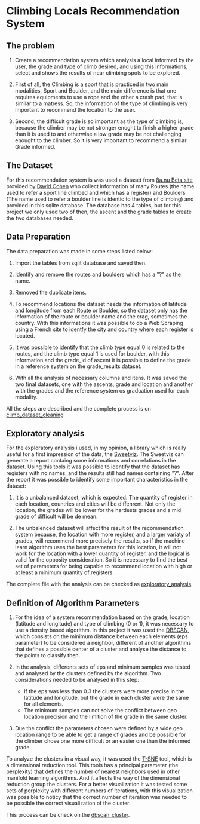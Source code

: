 # Climbing Locals Recommendation System

## The problem

1. Create a recommendation system which analysis a local informed by the user, the grade and type of climb desired, and using this informations, select and shows the results of near climbing spots to be explored.

2. First of all, the Climbing is a sport that is practiced in two main modalities, Sport and Boulder, and the main difference is that one requires equipments to use a rope and the other a crash pad, that is similar to a matress. So, the information of the type of climbing is very important to recommend the location to the user.

3. Second, the difficult grade is so important as the type of climbing is, because the climber may be not stronger enoght to finish a higher grade than it is used to and otherwise a low grade may be not challenging enought to the climber. So it is very important to recommend a similar Grade informed.

## The Dataset

For this recommendation system is was used a dataset from [8a.nu Beta site](https://www.kaggle.com/dcohen21/8anu-climbing-logbook) provided by [David Cohen](https://www.kaggle.com/dcohen21) who collect information of many Routes (the name used to refer a sport line climbed and which has a register) and Boulders (The name used to refer a boulder line is identic to the type of climbing) and provided in this sqlite database.
The database has 4 tables, but for this project we only used two of then, the ascent and the grade tables to create the two databases needed.

## Data Preparation

The data preparation was made in some steps listed below:

1. Import the tables from sqlit database and saved then.

2. Identify and remove the routes and boulders which has a "?" as the name.

3. Removed the duplicate itens.

4. To recommend locations the dataset needs the information of latitude and longitude from each Route or Boulder, so the dataset only has the information of the route or boulder name and the crag, sometimes the country. With this informations it was possible to do a Web Scraping using a French site to identfy the city and country where each register is located.

5. It was possible to identify that the climb type equal 0 is related to the routes, and the climb type equal 1 is used for boulder, with this information and the grade_id of ascent it is possible to define the grade in a reference system on the grade_results dataset.

6. With all the analysis of necessary columns and itens. It was saved the two final datasets, one with the ascents, grade and location and another with the grades and the reference system os graduation used for each modality.

All the steps are described and the complete process is on [climb_dataset_cleaning](https://github.com/tiagotakeshi/climb-project/blob/366666ca5b7b974286e3c1e907b927c3ff2a3ebb/files/climb_dataset_cleaning.ipynb)

## Exploratory analysis

For the exploratory analysis i used, in my opinion, a library which is really useful for a first impression of the data, the [Sweetviz](https://pypi.org/project/sweetviz/). The Sweetviz can generate a report containg some informations and correlations in the dataset.
Using this tools it was possible to identify that the dataset has registers with no names, and the results still had names containing "?".
After the report it was possible to identify some important characteristics in the dataset:

1. It is a unbalanced dataset, which is expected. The quantity of register in each location, countries and cities will be diffenrent. Not only the location, the grades will be lower for the hardests grades and a mid grade of difficult will be de mean.

2. The unbalenced dataset will affect the result of the recommendation system because, the location with more register, and a larger variaty of grades, will recommend more precisely the results, so if the machine learn algorithm uses the best parameters for this location, it will not work for the location with a lower quantity of register, and the logical is valid for the opposity consideration. So it is necessary to find the best set of parameters for being capable to recommend location with high or at least a minimum quantity of registers.

The complete file with the analysis can be checked as [exploratory_analysis](https://github.com/tiagotakeshi/climb-project/blob/443c2feda1506ffd916955aa58f95cbf2bbdb2cf/files/exploratory_analysis.ipynb).

## Definition of Algorithm Parameters

1. For the idea of a system recommendation based on the grade, location (latitude and longitude) and type of climbing (0 or 1), it was necessary to use a density based algorithm. In this project it was used the [DBSCAN](https://scikit-learn.org/stable/modules/generated/sklearn.cluster.DBSCAN.html), which consists on the minimum distance between each elements (eps parameter) to be considered a neighbor, different of another algorithms that defines a possible center of a cluster and analyse the distance to the points to classify then.   

2. In the analysis, differents sets of eps and minimum samples was tested and analysed by the clusters defined by the algorithm. Two considerations needed to be analysed in this step:
	- If the eps was less than 0.3 the clusters were more precise in the latitude and longitude, but the grade in each cluster were the same for all elements.
	- The minimum samples can not solve the conflict between geo location precision and the limition of the grade in the same cluster.

3. Due the conflict the parameters chosen were defined by a wide geo location range to be able to get a range of grades and be possible for the climber chose one more difficult or an easier one than the informed grade.

To analyze the clusters in a visual way, it was used the [T-SNE](https://scikit-learn.org/stable/modules/generated/sklearn.manifold.TSNE.html) tool, which is a dimensional reduction tool.
This tools has a principal parameter (the perplexity) that defines the number of nearest neighbors used in other manifold learning algorithms. And it affects the way of the dimensional reduction group the clusters.
For a better visualization it was tested some sets of perplexity with different numbers of iterations, with this visualization was possible to noticy that the correct number of iteration was needed to be possible the correct visualization of the cluster.

This process can be check on the [dbscan_cluster](https://github.com/tiagotakeshi/climb-project/blob/8373caa334e6ecf01a74b7430bb583049bbdeb41/files/dbscan_clusters.ipynb).